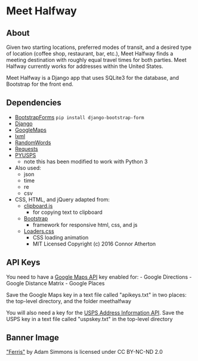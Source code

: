 Meet Halfway
============

About
-----

Given two starting locations, preferred modes of transit, and a desired type of location (coffee shop, restaurant, bar, etc.), Meet Halfway finds a meeting destination with roughly equal travel times for both parties. Meet Halfway currently works for addresses within the United States.

Meet Halfway is a Django app that uses SQLite3 for the database, and Bootstrap for the front end.

Dependencies
------------

-	[BootstrapForms](https://github.com/tzangms/django-bootstrap-form) `pip install django-bootstrap-form`
-	[Django](https://www.djangoproject.com/)
-	[GoogleMaps](https://github.com/googlemaps/)
-	[lxml](http://lxml.de/)
-	[RandomWords](https://pypi.python.org/pypi/RandomWords/0.1.5)
-	[Requests](http://docs.python-requests.org/en/master/)
-	[PYUSPS](https://github.com/pmack1/pyusps)
	-	note this has been modified to work with Python 3
-	Also used:
	-	json
	-	time
	-	re
	-	csv
-	CSS, HTML, and jQuery adapted from:
	-	[clipboard.js](https://clipboardjs.com/)
		-	for copying text to clipboard
	-	[Bootstrap](http://getbootstrap.com/)
		-	framework for responsive html, css, and js
	-	[Loaders.css](https://github.com/ConnorAtherton/loaders.css/tree/master)
		-	CSS loading animation
		-	MIT Licensed Copyright (c) 2016 Connor Atherton

API Keys
--------

You need to have a [Google Maps API](https://developers.google.com/maps/) key enabled for: - Google Directions - Google Distance Matrix - Google Places

Save the Google Maps key in a text file called "apikeys.txt" in two places: the top-level directory, and the folder meethalfway

You will also need a key for the [USPS Address Information API](https://www.usps.com/business/web-tools-apis/welcome.htm). Save the USPS key in a text file called "uspskey.txt" in the top-level directory

Banner Image
------------

["Ferris"](https://www.flickr.com/photos/mr-numb/8587170664/in/photolist-e5PuEC) by Adam Simmons is licensed under CC BY-NC-ND 2.0
